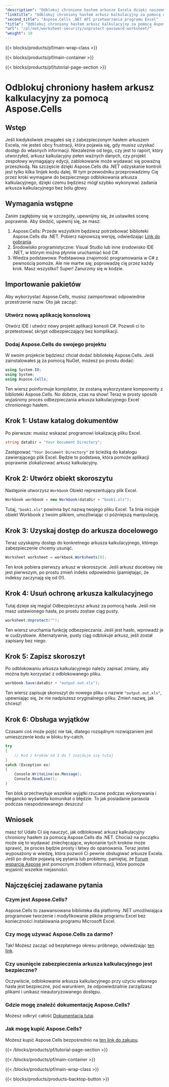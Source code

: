 ```yaml
---
"description": "Odblokuj chronione hasłem arkusze Excela dzięki naszemu przewodnikowi Aspose.Cells! Łatwe kroki, aby bez wysiłku odzyskać dostęp za pomocą C#."
"linktitle": "Odblokuj chroniony hasłem arkusz kalkulacyjny za pomocą Aspose.Cells"
"second_title": "Aspose.Cells .NET API przetwarzania programu Excel"
"title": "Odblokuj chroniony hasłem arkusz kalkulacyjny za pomocą Aspose.Cells"
"url": "/pl/net/worksheet-security/unprotect-password-worksheet/"
"weight": 19
---
```


{{< blocks/products/pf/main-wrap-class >}}

{{< blocks/products/pf/main-container >}}

{{< blocks/products/pf/tutorial-page-section >}}

# Odblokuj chroniony hasłem arkusz kalkulacyjny za pomocą Aspose.Cells

## Wstęp
Jeśli kiedykolwiek zmagałeś się z zabezpieczonym hasłem arkuszem Excela, nie jesteś obcy frustracji, która pojawia się, gdy musisz uzyskać dostęp do własnych informacji. Niezależnie od tego, czy jest to raport, który utworzyłeś, arkusz kalkulacyjny pełen ważnych danych, czy projekt zespołowy wymagający edycji, zablokowanie może wydawać się poważną przeszkodą. Na szczęście dzięki Aspose.Cells dla .NET odzyskanie kontroli jest tylko kilka linijek kodu dalej. W tym przewodniku przeprowadzimy Cię przez kroki wymagane do bezpiecznego odblokowania arkusza kalkulacyjnego, dzięki czemu będziesz mógł szybko wykonywać zadania arkusza kalkulacyjnego bez bólu głowy.
## Wymagania wstępne
Zanim zagłębimy się w szczegóły, upewnijmy się, że ustawiłeś scenę poprawnie. Aby śledzić, upewnij się, że masz:
1. Aspose.Cells: Przede wszystkim będziesz potrzebować biblioteki Aspose.Cells dla .NET. Pobierz najnowszą wersję, odwiedzając [Link do pobrania](https://releases.aspose.com/cells/net/).
2. Środowisko programistyczne: Visual Studio lub inne środowisko IDE .NET, w którym można płynnie uruchamiać kod C#.
3. Wiedza podstawowa: Podstawowa znajomość programowania w C# z pewnością pomoże. Ale nie martw się; poprowadzę cię przez każdy krok.
Masz wszystko? Super! Zanurzmy się w kodzie.
## Importowanie pakietów
Aby wykorzystać Aspose.Cells, musisz zaimportować odpowiednie przestrzenie nazw. Oto jak zacząć:
### Utwórz nową aplikację konsolową
Otwórz IDE i utwórz nowy projekt aplikacji konsoli C#. Pozwoli ci to przetestować skrypt odbezpieczający bez komplikacji.
### Dodaj Aspose.Cells do swojego projektu
W swoim projekcie będziesz chciał dodać bibliotekę Aspose.Cells. Jeśli zainstalowałeś ją za pomocą NuGet, możesz po prostu dodać:
```csharp
using System.IO;
using System;
using Aspose.Cells;
```
Ten wiersz poinformuje kompilator, że zostaną wykorzystane komponenty z biblioteki Aspose.Cells.
No dobrze, czas na show! Teraz w prosty sposób wyjaśnimy proces odbezpieczania arkusza kalkulacyjnego Excel chronionego hasłem.
## Krok 1: Ustaw katalog dokumentów
Po pierwsze: musisz wskazać programowi lokalizację pliku Excel.
```csharp
string dataDir = "Your Document Directory";
```
Zastępować `"Your Document Directory"` ze ścieżką do katalogu zawierającego plik Excel. Będzie to podstawa, która pomoże aplikacji poprawnie zlokalizować arkusz kalkulacyjny.
## Krok 2: Utwórz obiekt skoroszytu
Następnie utworzysz `Workbook` Obiekt reprezentujący plik Excel.
```csharp
Workbook workbook = new Workbook(dataDir + "book1.xls");
```
Tutaj, `"book1.xls"` powinna być nazwą twojego pliku Excel. Ta linia inicjuje obiekt Workbook z twoim plikiem, umożliwiając ci późniejszą manipulację.
## Krok 3: Uzyskaj dostęp do arkusza docelowego
Teraz uzyskajmy dostęp do konkretnego arkusza kalkulacyjnego, którego zabezpieczenie chcemy usunąć.
```csharp
Worksheet worksheet = workbook.Worksheets[0];
```
Ten krok pobiera pierwszy arkusz w skoroszycie. Jeśli arkusz docelowy nie jest pierwszym, po prostu zmień indeks odpowiednio (pamiętając, że indeksy zaczynają się od 0!).
## Krok 4: Usuń ochronę arkusza kalkulacyjnego
Tutaj dzieje się magia! Odbezpieczysz arkusz za pomocą hasła. Jeśli nie masz ustawionego hasła, po prostu zostaw ciąg pusty.
```csharp
worksheet.Unprotect("");
```
Ten wiersz uruchamia funkcję odbezpieczania. Jeśli jest hasło, wprowadź je w cudzysłowie. Alternatywnie, pusty ciąg odblokuje arkusz, jeśli został zapisany bez niego.
## Krok 5: Zapisz skoroszyt
Po odblokowaniu arkusza kalkulacyjnego należy zapisać zmiany, aby można było korzystać z odblokowanego pliku.
```csharp
workbook.Save(dataDir + "output.out.xls");
```
Ten wiersz zapisuje skoroszyt do nowego pliku o nazwie `"output.out.xls"`, upewniając się, że nie nadpiszesz oryginalnego pliku. Zmień nazwę, jak chcesz!
## Krok 6: Obsługa wyjątków
Czasami coś może pójść nie tak, dlatego rozsądnym rozwiązaniem jest umieszczenie kodu w bloku try-catch.
```csharp
try
{
    // Kod z kroków od 3 do 7 znajduje się tutaj
}
catch (Exception ex)
{
    Console.WriteLine(ex.Message);
    Console.ReadLine();
}
```
Ten blok przechwytuje wszelkie wyjątki rzucane podczas wykonywania i elegancko wyświetla komunikat o błędzie. To jak posiadanie parasola podczas niespodziewanego deszczu!
## Wniosek
masz to! Udało Ci się nauczyć, jak odblokować arkusz kalkulacyjny chroniony hasłem za pomocą Aspose.Cells dla .NET. Chociaż na początku może się to wydawać zniechęcające, wykonanie tych kroków może sprawić, że proces będzie prosty i łatwy do opanowania. Teraz jesteś wyposażony w wiedzę, która pozwoli Ci pewnie obsługiwać arkusze Excela. Jeśli po drodze pojawią się pytania lub problemy, pamiętaj, że [Forum wsparcia Aspose](https://forum.aspose.com/c/cells/9) jest pomocnym źródłem informacji, które pomoże wyjaśnić wszelkie niejasności.
## Najczęściej zadawane pytania
### Czym jest Aspose.Cells?
Aspose.Cells to zaawansowana biblioteka dla platformy .NET umożliwiająca programowe tworzenie i modyfikowanie plików programu Excel bez konieczności instalowania programu Microsoft Excel.
### Czy mogę używać Aspose.Cells za darmo?
Tak! Możesz zacząć od bezpłatnego okresu próbnego, odwiedzając [ten link](https://releases.aspose.com/).
### Czy usunięcie zabezpieczenia arkusza kalkulacyjnego jest bezpieczne?
Oczywiście, odblokowanie arkusza kalkulacyjnego przy użyciu własnego hasła jest bezpieczne, pod warunkiem, że odpowiedzialnie zarządzasz plikami i unikasz nieautoryzowanego dostępu.
### Gdzie mogę znaleźć dokumentację Aspose.Cells?
Możesz odkryć całość [Dokumentacja tutaj](https://reference.aspose.com/cells/net/).
### Jak mogę kupić Aspose.Cells?
Możesz kupić Aspose.Cells bezpośrednio na [ten link do zakupu](https://purchase.aspose.com/buy).

{{< /blocks/products/pf/tutorial-page-section >}}

{{< /blocks/products/pf/main-container >}}

{{< /blocks/products/pf/main-wrap-class >}}

{{< blocks/products/products-backtop-button >}}
